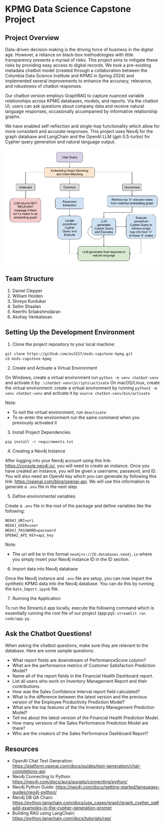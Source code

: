 # KPMG Data Science Capstone Project

## Project Overview

Data-driven decision making is the driving force of business in the digital age. However, a reliance on black-box methodologies with little transparency presents a myriad of risks. This project aims to mitigate these risks by providing easy access to digital records. We took a pre-existing metadata chatbot model (created through a collaboration between the Columbia Data Science Institute and KPMG in Spring 2024) and implemented several improvements to enhance the accuracy, relevance, and robustness of chatbot responses. 

Our chatbot version employs GraphRAG to capture nuanced variable relationships across KPMG databases, 
models, and reports. Via the chatbot UI, users can ask questions about company data and receive natural 
language responses, occasionally accompanied by informative relationship graphs.

We have enabled self-reflection and single-hop functionality which allow for more consistent and accurate responses. This project uses Neo4j for the graph database and LangChain and the OpenAI LLM (gpt-3.5-turbo) for Cypher query generation and natural language output. 

![KPMG Capstone Workflow](KPMG_Capstone_Workflow.jpg)

## Team Structure

1. Daniel Clepper
2. William Holden
3. Shreya Kurdukar
4. Selim Shaalan
5. Keerthi Srilakshmidaran
6. Akshay Venkatesan 

## Setting Up the Development Environment

1. Clone the project repository to your local machine:

```
git clone https://github.com/av3157/msds-capstone-kpmg.git
cd msds-capstone-kpmg
```

2. Create and Activate a Virtual Environment

On Windows, create a virtual environment run `python -m venv chatbot-venv` and activate it by `.\chatbot-venv\Scripts\activate`
On macOS/Linux, create the virtual environment: create a virtual environment by running `python3 -m venv chatbot-venv` and activate it by `source chatbot-venv/bin/activate`

Note:
- To exit the virtual environment, run `deactivate`
- To re-enter the environment run the same command when you previously activated it

3. Install Project Dependencies

```
pip install -r requirements.txt
```

4. Creating a Neo4j Instance

After logging into your Neo4j account using this link: https://console.neo4j.io/, you will need to create an instance. Once you have created an instance, you will be given a username, password, and ID. You will also need an OpenAI key which you can generate by following this link: https://openai.com/blog/openai-api. We will use this information to generate a `.env` file in the next step. 

5. Define environmental variables

Create a `.env` file in the root of the package and define variables like the following:

```
NEO4J_URI=uri
NEO4J_USER=user
NEO4J_PASSWORD=password
OPENAI_API_KEY=api_key
```

Note:
- The uri will be in this format `neo4j+s://ID.databases.neo4j.io` where you simply insert your Neo4j instance ID in the ID section.

6. Import data into Neo4j database

Once the Neo4j instance and `.env` file are setup, you can now import the synthetic KPMG data into the Neo4j database. You can do this by running the `Data_Import.ipynb` file.

7. Running the Application

To run the StreamLit app locally, execute the following command which is essentially running the root file of our project (app.py): `streamlit run code/app.py`.

## Ask the Chatbot Questions!

When asking the chatbot questions, make sure they are relevant to the database. 
Here are some sample questions:
- What report fields are downstream of PerformanceScore column?
- What are the performance metrics of Customer Satisfaction Prediction Model?
- Name all of the report fields in the Financial Health Dashboard report.
- List all users who work on Inventory Management Report and their contributions.
- How was the Sales Confidence Interval report field calculated?
- What is the difference between the latest version and the previous version of the Employee Productivity Prediction Model?
- What are the top features of the the Inventory Management Prediction Model?
- Tell me about the latest version of the Financial Health Prediction Model.
- How many versions of the Sales Performance Prediction Model are there?
- Who are the creators of the Sales Performance Dashboard Report?

## Resources

- OpenAI Chat Text Generation: https://platform.openai.com/docs/guides/text-generation/chat-completions-api
- Neo4j Connecting to Python: https://neo4j.com/docs/aura/aurads/connecting/python/
- Neo4j Python Guide: https://neo4j.com/docs/getting-started/languages-guides/neo4j-python/
- Neo4j DB QA Chain: https://python.langchain.com/docs/use_cases/graph/graph_cypher_qa#add-examples-in-the-cypher-generation-prompt
- Building RAG using LangChain: https://python.langchain.com/docs/tutorials/rag/ 
